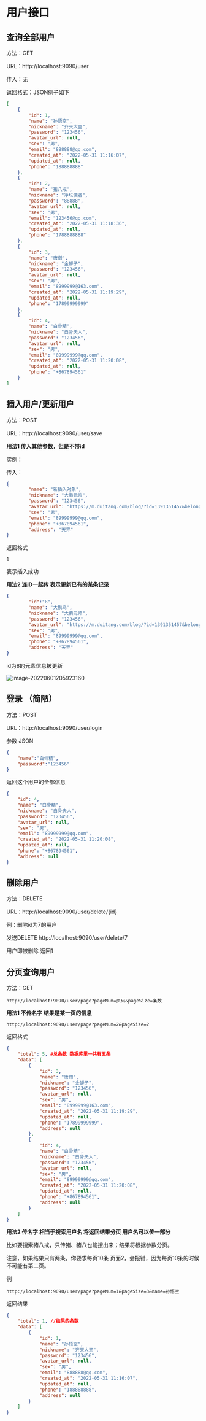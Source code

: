# 用户接口

## 查询全部用户 

方法：GET 

URL：http://localhost:9090/user

传入：无

返回格式：JSON例子如下

```json
[
    {
        "id": 1,
        "name": "孙悟空",
        "nickname": "齐天大圣",
        "password": "123456",
        "avatar_url": null,
        "sex": "男",
        "email": "888888@qq.com",
        "created_at": "2022-05-31 11:16:07",
        "updated_at": null,
        "phone": "188888888"
    },
    {
        "id": 2,
        "name": "猪八戒",
        "nickname": "净坛使者",
        "password": "88888",
        "avatar_url": null,
        "sex": "男",
        "email": "123456@qq.com",
        "created_at": "2022-05-31 11:18:36",
        "updated_at": null,
        "phone": "1788888888"
    },
    {
        "id": 3,
        "name": "唐僧",
        "nickname": "金蝉子",
        "password": "123456",
        "avatar_url": null,
        "sex": "男",
        "email": "8999999@163.com",
        "created_at": "2022-05-31 11:19:29",
        "updated_at": null,
        "phone": "17899999999"
    },
    {
        "id": 4,
        "name": "白骨精",
        "nickname": "白骨夫人",
        "password": "123456",
        "avatar_url": null,
        "sex": "男",
        "email": "89999999@qq.com",
        "created_at": "2022-05-31 11:20:08",
        "updated_at": null,
        "phone": "+867894561"
    }
]
```

## 插入用户/更新用户

方法：POST

URL：http://localhost:9090/user/save

**用法1 传入其他参数，但是不带id**

实例：

传入：

```JSON
{
        "name": "新插入对象",
        "nickname": "大鹏元帅",
        "password": "123456",
        "avatar_url": "https://m.duitang.com/blog/?id=1391351457&belong_album=109495738",
        "sex": "男",
        "email": "89999999@qq.com",
        "phone": "+867894561",
        "address": "天界"
}
```

返回格式

```
1
```

表示插入成功

**用法2 连ID一起传 表示更新已有的某条记录** 

```json
{
        "id":"8",
        "name": "大鹏鸟",
        "nickname": "大鹏元帅",
        "password": "123456",
        "avatar_url": "https://m.duitang.com/blog/?id=1391351457&belong_album=109495738",
        "sex": "男",
        "email": "89999999@qq.com",
        "phone": "+867894561",
        "address": "天界"
}
```

id为8的元素信息被更新

![image-20220601205923160](接口文档.assets/image-20220601205923160.png)

## 登录 （简陋）

方法：POST

URL：http://localhost:9090/user/login

参数 JSON

```json
{
    "name":"白骨精",
    "password":"123456"
}
```

返回这个用户的全部信息

```json
{
    "id": 4,
    "name": "白骨精",
    "nickname": "白骨夫人",
    "password": "123456",
    "avatar_url": null,
    "sex": "男",
    "email": "89999999@qq.com",
    "created_at": "2022-05-31 11:20:08",
    "updated_at": null,
    "phone": "+867894561",
    "address": null
}
```



## 删除用户

方法：DELETE

URL：http://localhost:9090/user/delete/{id}

例：删除id为7的用户

发送DELETE http://localhost:9090/user/delete/7

用户即被删除 返回1



## 分页查询用户

方法：GET

`http://localhost:9090/user/page?pageNum=页码&pageSize=条数`



**用法1 不传名字 结果是某一页的信息**

`http://localhost:9090/user/page?pageNum=2&pageSize=2`

返回格式

```json
{
    "total": 5, #总条数 数据库里一共有五条
    "data": [
        {
            "id": 3,
            "name": "唐僧",
            "nickname": "金蝉子",
            "password": "123456",
            "avatar_url": null,
            "sex": "男",
            "email": "8999999@163.com",
            "created_at": "2022-05-31 11:19:29",
            "updated_at": null,
            "phone": "17899999999",
            "address": null
        },
        {
            "id": 4,
            "name": "白骨精",
            "nickname": "白骨夫人",
            "password": "123456",
            "avatar_url": null,
            "sex": "男",
            "email": "89999999@qq.com",
            "created_at": "2022-05-31 11:20:08",
            "updated_at": null,
            "phone": "+867894561",
            "address": null
        }
    ]
}
```

**用法2 传名字 相当于搜索用户名 将返回结果分页  用户名可以传一部分**

比如要搜索猪八戒，只传猪、猪八也能搜出来；结果将根据参数分页。

注意，如果结果只有两条，你要求每页10条 页面2，会报错，因为每页10条的时候不可能有第二页。

例

`http://localhost:9090/user/page?pageNum=1&pageSize=3&name=孙悟空`

返回结果

```json
{
    "total": 1, //结果的条数
    "data": [
        {
            "id": 1,
            "name": "孙悟空",
            "nickname": "齐天大圣",
            "password": "123456",
            "avatar_url": null,
            "sex": "男",
            "email": "888888@qq.com",
            "created_at": "2022-05-31 11:16:07",
            "updated_at": null,
            "phone": "188888888",
            "address": null
        }
    ]
}
```

